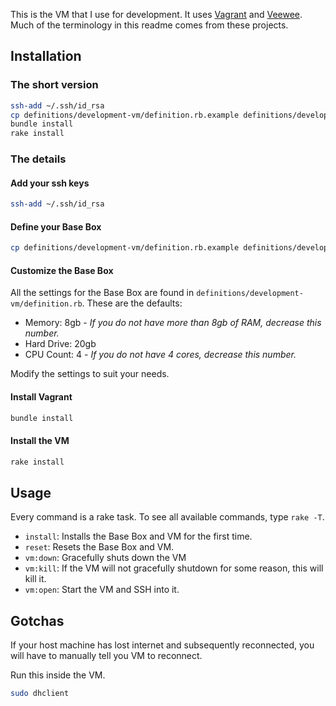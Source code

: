 This is the VM that I use for development. It uses [Vagrant](http://vagrantup.com) and [Veewee](https://github.com/jedi4ever/veewee). Much of the terminology in this readme comes from these projects.

## Installation

### The short version

```bash
ssh-add ~/.ssh/id_rsa
cp definitions/development-vm/definition.rb.example definitions/development-vm/definition.rb
bundle install
rake install
```

### The details

#### Add your ssh keys

```bash
ssh-add ~/.ssh/id_rsa
```

#### Define your Base Box

```bash
cp definitions/development-vm/definition.rb.example definitions/development-vm/definition.rb
```

#### Customize the Base Box

All the settings for the Base Box are found in `definitions/development-vm/definition.rb`. These are the defaults:

  * Memory: 8gb - _If you do not have more than 8gb of RAM, decrease this number._
  * Hard Drive: 20gb
  * CPU Count: 4 - _If you do not have 4 cores, decrease this number._

Modify the settings to suit your needs.

#### Install Vagrant

```bash
bundle install
```

#### Install the VM

```bash
rake install
```

## Usage

Every command is a rake task. To see all available commands, type `rake -T`.

  * `install`: Installs the Base Box and VM for the first time.
  * `reset`: Resets the Base Box and VM.
  * `vm:down`: Gracefully shuts down the VM
  * `vm:kill`: If the VM will not gracefully shutdown for some reason, this will kill it.
  * `vm:open`: Start the VM and SSH into it.

## Gotchas

If your host machine has lost internet and subsequently reconnected, you will have to manually tell you VM to reconnect.

Run this inside the VM.

```bash
sudo dhclient
```
